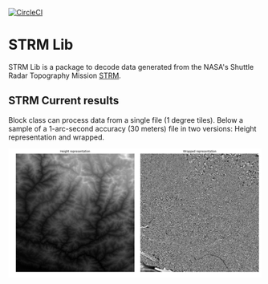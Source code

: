 [![CircleCI](https://circleci.com/gh/cmedinaarmas/strmlib/tree/master.svg?style=svg)](https://circleci.com/gh/cmedinaarmas/strmlib/tree/master)
# STRM Lib
STRM Lib is a package to decode data generated from the NASA's Shuttle Radar Topography Mission [STRM](https://www2.jpl.nasa.gov/srtm/).
## STRM Current results
Block class can process data from a single file (1 degree tiles). Below a sample of a 1-arc-second accuracy (30 meters) file in two versions: Height representation and wrapped.
<p align="center">
  <img src="docs/block.png">
</p>
